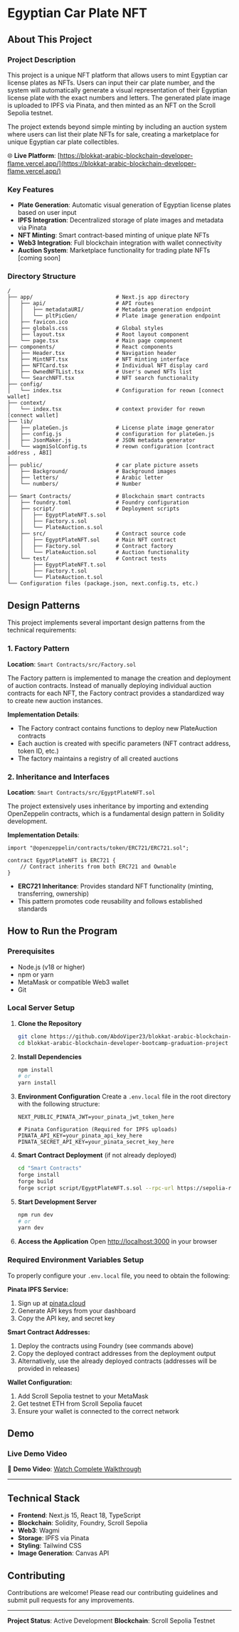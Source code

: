 # Egyptian Car Plate NFT

## About This Project

### Project Description
This project is a unique NFT platform that allows users to mint Egyptian car license plates as NFTs. Users can input their car plate number, and the system will automatically generate a visual representation of their Egyptian license plate with the exact numbers and letters. The generated plate image is uploaded to IPFS via Pinata, and then minted as an NFT on the Scroll Sepolia testnet.

The project extends beyond simple minting by including an auction system where users can list their plate NFTs for sale, creating a marketplace for unique Egyptian car plate collectibles.

🌐 **Live Platform**: [https://blokkat-arabic-blockchain-developer-flame.vercel.app/](https://blokkat-arabic-blockchain-developer-flame.vercel.app/)

### Key Features
- **Plate Generation**: Automatic visual generation of Egyptian license plates based on user input
- **IPFS Integration**: Decentralized storage of plate images and metadata via Pinata
- **NFT Minting**: Smart contract-based minting of unique plate NFTs
- **Web3 Integration**: Full blockchain integration with wallet connectivity
- **Auction System**: Marketplace functionality for trading plate NFTs [coming soon]

### Directory Structure

```
/
├── app/                          # Next.js app directory
│   ├── api/                      # API routes
│   │   ├── metadataURI/          # Metadata generation endpoint
│   │   └── pltPicGen/            # Plate image generation endpoint
│   ├── favicon.ico
│   ├── globals.css               # Global styles
│   ├── layout.tsx                # Root layout component
│   └── page.tsx                  # Main page component
├── components/                   # React components
│   ├── Header.tsx                # Navigation header
│   ├── MintNFT.tsx               # NFT minting interface
│   ├── NFTCard.tsx               # Individual NFT display card
│   ├── OwnedNFTList.tsx          # User's owned NFTs list
│   └── SearchNFT.tsx             # NFT search functionality
├── config/                      
│   └── index.tsx                 # Configuration for reown [connect wallet]
├── context/                      
│   └── index.tsx                 # context provider for reown [connect wallet]
├── lib/
│   ├── plateGen.js               # License plate image generator
│   ├── config.js                 # configuration for plateGen.js
│   ├── JsonMaker.js              # JSON metadata generator
│   └── wagmiSolConfig.ts         # reown configuration [contract address , ABI]
│
├── public/                       # car plate picture assets
│   ├── Background/               # Background images
│   ├── letters/                  # Arabic letter
│   └── numbers/                  # Number
│
├── Smart Contracts/              # Blockchain smart contracts
│   ├── foundry.toml              # Foundry configuration
│   ├── script/                   # Deployment scripts
│   │   ├── EgyptPlateNFT.s.sol
│   │   ├── Factory.s.sol
│   │   └── PlateAuction.s.sol
│   ├── src/                      # Contract source code
│   │   ├── EgyptPlateNFT.sol     # Main NFT contract
│   │   ├── Factory.sol           # Contract factory
│   │   └── PlateAuction.sol      # Auction functionality
│   └── test/                     # Contract tests
│       ├── EgyptPlateNFT.t.sol
│       ├── Factory.t.sol
│       └── PlateAuction.t.sol
└── Configuration files (package.json, next.config.ts, etc.)
```

## Design Patterns

This project implements several important design patterns from the technical requirements:

### 1. Factory Pattern
**Location**: `Smart Contracts/src/Factory.sol`

The Factory pattern is implemented to manage the creation and deployment of auction contracts. Instead of manually deploying individual auction contracts for each NFT, the Factory contract provides a standardized way to create new auction instances.

**Implementation Details**:
- The Factory contract contains functions to deploy new PlateAuction contracts
- Each auction is created with specific parameters (NFT contract address, token ID, etc.)
- The factory maintains a registry of all created auctions

### 2. Inheritance and Interfaces
**Location**: `Smart Contracts/src/EgyptPlateNFT.sol`

The project extensively uses inheritance by importing and extending OpenZeppelin contracts, which is a fundamental design pattern in Solidity development.

**Implementation Details**:
```solidity
import "@openzeppelin/contracts/token/ERC721/ERC721.sol";

contract EgyptPlateNFT is ERC721 {
    // Contract inherits from both ERC721 and Ownable
}
```

- **ERC721 Inheritance**: Provides standard NFT functionality (minting, transferring, ownership)
- This pattern promotes code reusability and follows established standards

## How to Run the Program

### Prerequisites
- Node.js (v18 or higher)
- npm or yarn
- MetaMask or compatible Web3 wallet
- Git

### Local Server Setup

1. **Clone the Repository**
   ```bash
   git clone https://github.com/AbdoViper23/blokkat-arabic-blockchain-developer-bootcamp-graduation-project.git
   cd blokkat-arabic-blockchain-developer-bootcamp-graduation-project
   ```

2. **Install Dependencies**
   ```bash
   npm install
   # or
   yarn install
   ```

3. **Environment Configuration**
   Create a `.env.local` file in the root directory with the following structure:
   ```env
   NEXT_PUBLIC_PINATA_JWT=your_pinata_jwt_token_here
   
   # Pinata Configuration (Required for IPFS uploads)
   PINATA_API_KEY=your_pinata_api_key_here
   PINATA_SECRET_API_KEY=your_pinata_secret_key_here
   
   ```

4. **Smart Contract Deployment** (if not already deployed)
   ```bash
   cd "Smart Contracts"
   forge install
   forge build
   forge script script/EgyptPlateNFT.s.sol --rpc-url https://sepolia-rpc.scroll.io/ --broadcast --verify
   ```

5. **Start Development Server**
   ```bash
   npm run dev
   # or
   yarn dev
   ```

6. **Access the Application**
   Open [http://localhost:3000](http://localhost:3000) in your browser

### Required Environment Variables Setup

To properly configure your `.env.local` file, you need to obtain the following:

**Pinata IPFS Service:**
1. Sign up at [pinata.cloud](https://pinata.cloud)
2. Generate API keys from your dashboard
3. Copy the API key, and secret key

**Smart Contract Addresses:**
1. Deploy the contracts using Foundry (see commands above)
2. Copy the deployed contract addresses from the deployment output
3. Alternatively, use the already deployed contracts (addresses will be provided in releases)

**Wallet Configuration:**
1. Add Scroll Sepolia testnet to your MetaMask
2. Get testnet ETH from Scroll Sepolia faucet
3. Ensure your wallet is connected to the correct network

## Demo

### Live Demo Video
🎥 **Demo Video**: [Watch Complete Walkthrough](https://drive.google.com/file/d/1rhA_Tp7gnTtssytB1vm4WRx1d7Hn3SzI/view?usp=sharing)

---

## Technical Stack

- **Frontend**: Next.js 15, React 18, TypeScript
- **Blockchain**: Solidity, Foundry, Scroll Sepolia
- **Web3**: Wagmi
- **Storage**: IPFS via Pinata
- **Styling**: Tailwind CSS
- **Image Generation**: Canvas API

## Contributing

Contributions are welcome! Please read our contributing guidelines and submit pull requests for any improvements.

---

**Project Status**: Active Development
**Blockchain**: Scroll Sepolia Testnet
